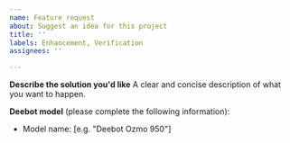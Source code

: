 ```yaml
---
name: Feature request
about: Suggest an idea for this project
title: ''
labels: Enhancement, Verification
assignees: ''

---
```


**Describe the solution you'd like**
A clear and concise description of what you want to happen.

**Deebot model** (please complete the following information):
 - Model name: [e.g. "Deebot Ozmo 950"]
